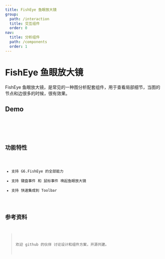 ```yaml
---
title: FishEye 鱼眼放大镜
group:
  path: /interaction
  title: 交互组件
  order: 0
nav:
  title: 分析组件
  path: /components
  order: 1
---
```


# FishEye 鱼眼放大镜

FishEye 鱼眼放大镜，是常见的一种图分析配套组件，用于查看局部细节，当图的节点和边很多的时候，很有效果。

## Demo

<code src='./demos/index.tsx'>

<API src='./index.tsx'>

## 功能特性

- 支持 G6.FishEye 的全部能力
- 支持 键盘事件 和 鼠标事件 唤起鱼眼放大镜
- 支持 快速集成到 Toolbar

## 参考资料

> 欢迎 github 的伙伴 讨论设计和组件方案，开源共建。
